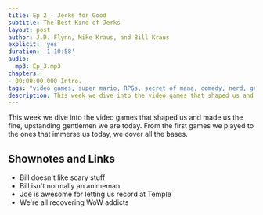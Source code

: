 ```yaml
---
title: Ep 2 - Jerks for Good
subtitle: The Best Kind of Jerks
layout: post
author: J.D. Flynn, Mike Kraus, and Bill Kraus
explicit: 'yes'
duration: '1:10:58'
audio:
  mp3: Ep_3.mp3
chapters:
- 00:00:00.000 Intro.
tags: "video games, super mario, RPGs, secret of mana, comedy, nerd, geek culture"
description: This week we dive into the video games that shaped us and made us the fine, upstanding gentlemen we are today.  From the first games we played to the ones that immerse us today, we cover all the bases.
---
```

This week we dive into the video games that shaped us and made us the fine, upstanding gentlemen we are today.  From the first games we played to the ones that immerse us today, we cover all the bases.

## Shownotes and Links

* Bill doesn't like scary stuff
* Bill isn't normally an animeman
* Joe is awesome for letting us record at Temple
* We're all recovering WoW addicts
